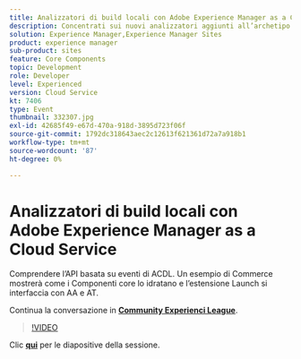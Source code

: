 ```yaml
---
title: Analizzatori di build locali con Adobe Experience Manager as a Cloud Service
description: Concentrati sui nuovi analizzatori aggiunti all’archetipo dell’AEM, che consentono di riprodurre localmente le convalide che verranno eseguite all’interno delle pipeline di implementazione di Cloud Manager.
solution: Experience Manager,Experience Manager Sites
product: experience manager
sub-product: sites
feature: Core Components
topic: Development
role: Developer
level: Experienced
version: Cloud Service
kt: 7406
type: Event
thumbnail: 332307.jpg
exl-id: 42685f49-e67d-470a-918d-3895d723f06f
source-git-commit: 1792dc318643aec2c12613f621361d72a7a918b1
workflow-type: tm+mt
source-wordcount: '87'
ht-degree: 0%

---
```


# Analizzatori di build locali con Adobe Experience Manager as a Cloud Service

Comprendere l’API basata su eventi di ACDL. Un esempio di Commerce mostrerà come i Componenti core lo idratano e l’estensione Launch si interfaccia con AA e AT.

Continua la conversazione in **[Community Experienci League](https://adobe.ly/36Yd3v6)**.

>[!VIDEO](https://video.tv.adobe.com/v/332307/?quality=12&learn=on&hidetitle=true)

Clic **[qui](/help/adobe-developers-live/assets/local-build-analyzers-aemcs.pdf)** per le diapositive della sessione.
